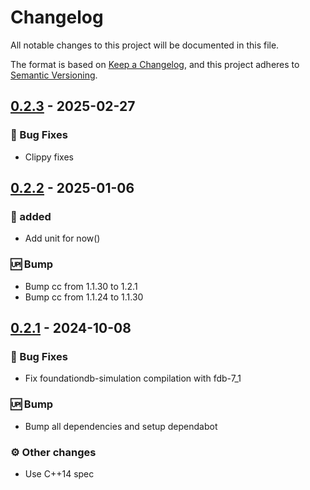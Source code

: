 # Changelog

All notable changes to this project will be documented in this file.

The format is based on [Keep a Changelog](https://keepachangelog.com/en/1.0.0/),
and this project adheres to [Semantic Versioning](https://semver.org/spec/v2.0.0.html).

## [0.2.3] - 2025-02-27

### <!-- 1 -->🐛 Bug Fixes

- Clippy fixes

[0.2.3]: https://github.com/foundationdb-rs}/foundationdb-rs/compare/0.2.2..0.2.3

## [0.2.2] - 2025-01-06

### <!-- 0 -->🚀 added

- Add unit for now()

### <!-- 3 -->🆙 Bump

- Bump cc from 1.1.30 to 1.2.1
- Bump cc from 1.1.24 to 1.1.30

[0.2.2]: https://github.com/foundationdb-rs}/foundationdb-rs/compare/0.2.1..0.2.2

## [0.2.1] - 2024-10-08

### <!-- 1 -->🐛 Bug Fixes

- Fix foundationdb-simulation compilation with fdb-7_1

### <!-- 3 -->🆙 Bump

- Bump all dependencies and setup dependabot

### <!-- 4 -->⚙️ Other changes

- Use C++14 spec

[0.2.1]: https://github.com/foundationdb-rs}/foundationdb-rs/compare/0.2.0..0.2.1

